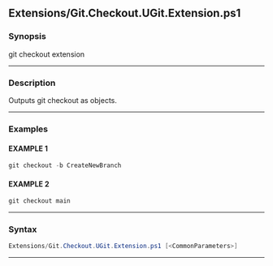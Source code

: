 
Extensions/Git.Checkout.UGit.Extension.ps1
------------------------------------------
### Synopsis
git checkout extension

---
### Description

Outputs git checkout as objects.

---
### Examples
#### EXAMPLE 1
```PowerShell
git checkout -b CreateNewBranch
```

#### EXAMPLE 2
```PowerShell
git checkout main
```

---
### Syntax
```PowerShell
Extensions/Git.Checkout.UGit.Extension.ps1 [<CommonParameters>]
```
---





